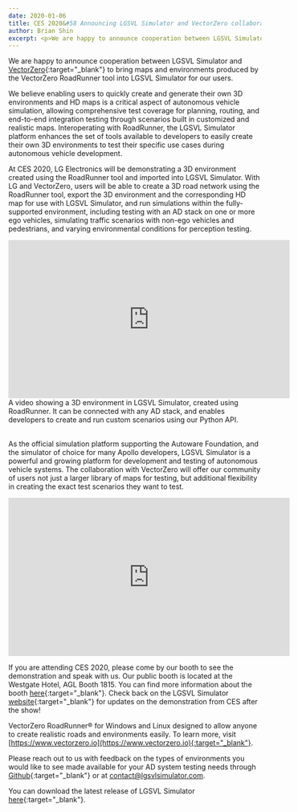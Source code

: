 ```yaml
---
date: 2020-01-06
title: CES 2020&#58 Announcing LGSVL Simulator and VectorZero collaboration
author: Brian Shin
excerpt: <p>We are happy to announce cooperation between LGSVL Simulator and VectorZero to bring maps and environments produced by the VectorZero RoadRunner tool into LGSVL Simulator for our users.</p>
---
```


We are happy to announce cooperation between LGSVL Simulator and [VectorZero](https://vectorzero.io){:target="_blank"} to bring maps and environments produced by the VectorZero RoadRunner tool into LGSVL Simulator for our users. 
	
We believe enabling users to quickly create and generate their own 3D environments and HD maps is a critical aspect of autonomous vehicle simulation, allowing comprehensive test coverage for planning, routing, and end-to-end integration testing through scenarios built in customized and realistic maps. Interoperating with RoadRunner, the LGSVL Simulator platform enhances the set of tools available to developers to easily create their own 3D environments to test their specific use cases during autonomous vehicle development.

At CES 2020, LG Electronics will be demonstrating a 3D environment created using the RoadRunner tool and imported into LGSVL Simulator. With LG and VectorZero, users will be able to create a 3D road network using the RoadRunner tool, export the 3D environment and the corresponding HD map for use with LGSVL Simulator, and run simulations within the fully-supported environment, including testing with an AD stack on one or more ego vehicles, simulating traffic scenarios with non-ego vehicles and pedestrians, and varying environmental conditions for perception testing.

<div class="video-container">
<iframe style="display:block;margin:auto;" width="560" height="315" src="https://www.youtube.com/embed/695ip61wnIY" frameborder="0" allow="accelerometer; autoplay; encrypted-media; gyroscope; picture-in-picture" allowfullscreen></iframe>
</div>
A video showing a 3D environment  in LGSVL Simulator, created using RoadRunner. It can be connected with any AD stack, and enables developers to create and run custom scenarios using our Python API.
<br>
<br>

As the official simulation platform supporting the Autoware Foundation, and the simulator of choice for many Apollo developers, LGSVL Simulator is a powerful and growing platform for development and testing of autonomous vehicle systems. The collaboration with VectorZero will offer our community of users not just a larger library of maps for testing, but additional flexibility in creating the exact test scenarios they want to test.

<div class="video-container">
<iframe style="display:block;margin:auto;" width="560" height="315" src="https://www.youtube.com/embed/Tu0BKYX31dg" frameborder="0" allow="accelerometer; autoplay; encrypted-media; gyroscope; picture-in-picture" allowfullscreen></iframe>
</div>

If you are attending CES 2020, please come by our booth to see the demonstration and speak with us. Our public booth is located at the Westgate Hotel, AGL Booth 1815. You can find more information about the booth [here](https://www.automotivelinux.org/ces-demos){:target="_blank"}. Check back on the LGSVL Simulator [website](https://lgsvlsimulator.com){:target="_blank"} for updates on the demonstration from CES after the show!

VectorZero RoadRunner® for Windows and Linux designed to allow anyone to create realistic roads and environments easily. To learn more, visit [https://www.vectorzero.io](https://www.vectorzero.io){:target="_blank"}.

Please reach out to us with feedback on the types of environments you would like to see made available for your AD system testing needs through [Github](https://github.com/lgsvl/simulator/issues){:target="_blank"} or at [contact@lgsvlsimulator.com](mailto:contact@lgsvlsimulator.com).

You can download the latest release of LGSVL Simulator [here](https://github.com/lgsvl/simulator/releases/latest){:target="_blank"}.

